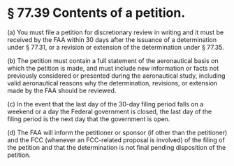 # § 77.39   Contents of a petition.

(a) You must file a petition for discretionary review in writing and it must be received by the FAA within 30 days after the issuance of a determination under § 77.31, or a revision or extension of the determination under § 77.35.


(b) The petition must contain a full statement of the aeronautical basis on which the petition is made, and must include new information or facts not previously considered or presented during the aeronautical study, including valid aeronautical reasons why the determination, revisions, or extension made by the FAA should be reviewed.


(c) In the event that the last day of the 30-day filing period falls on a weekend or a day the Federal government is closed, the last day of the filing period is the next day that the government is open.


(d) The FAA will inform the petitioner or sponsor (if other than the petitioner) and the FCC (whenever an FCC-related proposal is involved) of the filing of the petition and that the determination is not final pending disposition of the petition.




